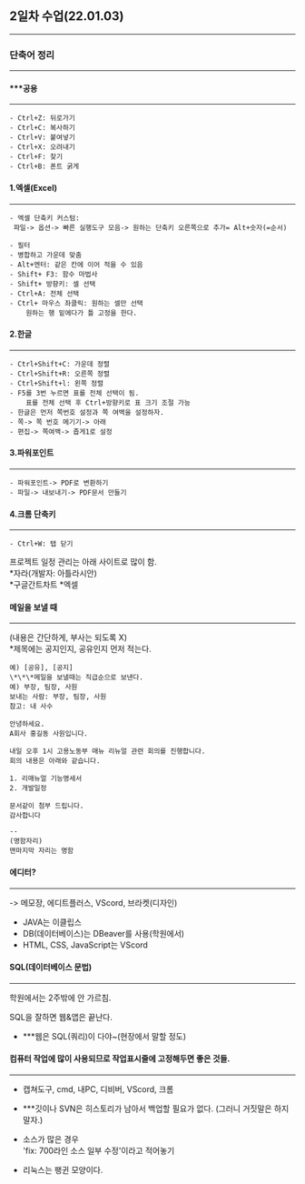 ## 2일차 수업(22.01.03)

---

### 단축어 정리

---

#### \*\*\*공용

---

```
- Ctrl+Z: 뒤로가기
- Ctrl+C: 복사하기
- Ctrl+V: 붙여넣기
- Ctrl+X: 오려내기
- Ctrl+F: 찾기
- Ctrl+B: 폰트 굵게
```

#### 1.엑셀(Excel)

---

```
- 엑셀 단축키 커스텀:
 파일-> 옵션-> 빠른 실행도구 모음-> 원하는 단축키 오른쪽으로 추가= Alt+숫자(=순서)

- 필터
- 병합하고 가운데 맞춤
- Alt+엔터: 같은 칸에 이어 적을 수 있음
- Shift+ F3: 함수 마법사
- Shift+ 방향키: 셀 선택
- Ctrl+A: 전체 선택
- Ctrl+ 마우스 좌클릭: 원하는 셀만 선택
    원하는 행 밑에다가 틀 고정을 한다.
```

#### 2.한글

---

```
- Ctrl+Shift+C: 가운데 정렬
- Ctrl+Shift+R: 오른쪽 정렬
- Ctrl+Shift+l: 왼쪽 정렬
- F5를 3번 누르면 표를 전체 선택이 됨.
    표를 전체 선택 후 Ctrl+방향키로 표 크기 조절 가능
- 한글은 먼저 쪽번호 설정과 쪽 여백을 설정하자.
- 쪽-> 쪽 번호 메기기-> 아래
- 편집-> 쪽여백-> 좁게1로 설정
```

#### 3.파워포인트

---

```
- 파워포인트-> PDF로 변환하기
- 파일-> 내보내기-> PDF문서 만들기
```

#### 4.크롬 단축키

---

```
- Ctrl+W: 탭 닫기
```

프로젝트 일정 관리는 아래 사이트로 많이 함.  
*자라(개발자: 아틀라시안)  
*구글간트차트 \*엑셀

#### 메일을 보낼 때

---

(내용은 간단하게, 부사는 되도록 X)  
\*제목에는 공지인지, 공유인지 먼저 적는다.

```
예) [공유], [공지]
\*\*\*메일을 보낼때는 직급순으로 보낸다.
예) 부장, 팀장, 사원
보내는 사람: 부장, 팀장, 사원
참고: 내 사수

안녕하세요.
A회사 홍길동 사원입니다.

내일 오후 1시 고용노동부 매뉴 리뉴얼 관련 회의를 진행합니다.
회의 내용은 아래와 같습니다.

1. 리매뉴얼 기능명세서
2. 개발일정

문서같이 첨부 드립니다.
감사합니다

--
(명함자리)
맨마지막 자리는 명함
```

#### 에디터?

---

-> 메모장, 에디트플러스, VScord, 브라켓(디자인)

- JAVA는 이클립스
- DB(데이터베이스)는 DBeaver를 사용(학원에서)
- HTML, CSS, JavaScript는 VScord

#### SQL(데이터베이스 문법)

---

학원에서는 2주밖에 안 가르침.

SQL을 잘하면 웹&앱은 끝난다.

- \*\*\*웹은 SQL(쿼리)이 다야~(현장에서 말할 정도)

#### 컴퓨터 작업에 많이 사용되므로 작업표시줄에 고정해두면 좋은 것들.

---

- 캡쳐도구, cmd, 내PC, 디비버, VScord, 크롬

- \*\*\*깃이나 SVN은 히스토리가 남아서 백업할 필요가 없다.
  (그러니 거짓말은 하지 말자.)

- 소스가 많은 경우  
  'fix: 700라인 소스 일부 수정'이라고 적어놓기

- 리눅스는 팽귄 모양이다.
